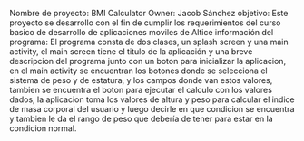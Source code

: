 Nombre de proyecto: BMI Calculator
Owner: Jacob Sánchez
objetivo: Este proyecto se desarrollo con el fin de cumplir los requerimientos del curso basico de desarrollo de aplicaciones moviles de Altice
información del programa: El programa consta de dos clases, un splash screen y una main activity, el main screen tiene el titulo de la aplicación y una breve descripcion del programa junto con un boton para inicializar la aplicacion, en el main activity se encuentran los botones donde se selecciona el sistema de peso y de estatura, y los campos donde van estos valores, tambien se encuentra el boton para ejecutar el calculo con los valores dados, la aplicacion toma los valores de altura y peso para calcular el indice de masa corporal del usuario y luego decirle en que condicion se encuentra y tambien le da el rango de peso que debería de tener para estar en la condicion normal.
